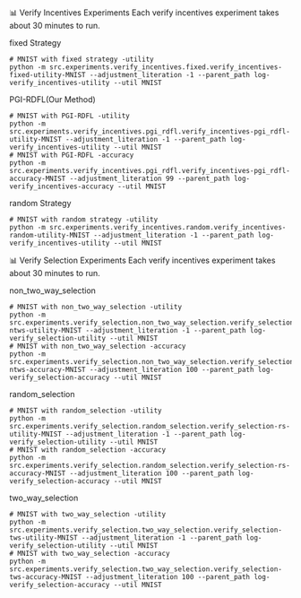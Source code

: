 📊 Verify Incentives Experiments
Each verify incentives experiment takes about 30 minutes to run.

fixed Strategy

```shell
# MNIST with fixed strategy -utility
python -m src.experiments.verify_incentives.fixed.verify_incentives-fixed-utility-MNIST --adjustment_literation -1 --parent_path log-verify_incentives-utility --util MNIST
```

PGI-RDFL(Our Method)

```shell
# MNIST with PGI-RDFL -utility
python -m src.experiments.verify_incentives.pgi_rdfl.verify_incentives-pgi_rdfl-utility-MNIST --adjustment_literation -1 --parent_path log-verify_incentives-utility --util MNIST
# MNIST with PGI-RDFL -accuracy
python -m src.experiments.verify_incentives.pgi_rdfl.verify_incentives-pgi_rdfl-accuracy-MNIST --adjustment_literation 99 --parent_path log-verify_incentives-accuracy --util MNIST
```

random Strategy

```shell
# MNIST with random strategy -utility
python -m src.experiments.verify_incentives.random.verify_incentives-random-utility-MNIST --adjustment_literation -1 --parent_path log-verify_incentives-utility --util MNIST
```

📊 Verify Selection Experiments
Each verify incentives experiment takes about 30 minutes to run.

non_two_way_selection

```shell
# MNIST with non_two_way_selection -utility
python -m src.experiments.verify_selection.non_two_way_selection.verify_selection-ntws-utility-MNIST --adjustment_literation -1 --parent_path log-verify_selection-utility --util MNIST
# MNIST with non_two_way_selection -accuracy
python -m src.experiments.verify_selection.non_two_way_selection.verify_selection-ntws-accuracy-MNIST --adjustment_literation 100 --parent_path log-verify_selection-accuracy --util MNIST
```

random_selection

```shell
# MNIST with random_selection -utility
python -m src.experiments.verify_selection.random_selection.verify_selection-rs-utility-MNIST --adjustment_literation -1 --parent_path log-verify_selection-utility --util MNIST
# MNIST with random_selection -accuracy
python -m src.experiments.verify_selection.random_selection.verify_selection-rs-accuracy-MNIST --adjustment_literation 100 --parent_path log-verify_selection-accuracy --util MNIST
```

two_way_selection

```shell
# MNIST with two_way_selection -utility
python -m src.experiments.verify_selection.two_way_selection.verify_selection-tws-utility-MNIST --adjustment_literation -1 --parent_path log-verify_selection-utility --util MNIST
# MNIST with two_way_selection -accuracy
python -m src.experiments.verify_selection.two_way_selection.verify_selection-tws-accuracy-MNIST --adjustment_literation 100 --parent_path log-verify_selection-accuracy --util MNIST
```